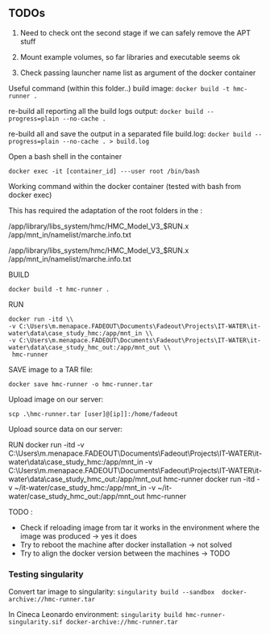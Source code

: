 
## TODOs
1) Need to check ont the second stage if we can safely remove the APT stuff

2) Mount example volumes, so far libraries and executable seems ok 

3) Check passing launcher name list as argument of the docker container

Useful command (within this folder..)
build image: 
```docker build -t hmc-runner .```

re-build all reporting all the build logs output:
```docker build --progress=plain --no-cache .```

re-build all and save the output in a separated file build.log:
```docker build --progress=plain --no-cache . > build.log```

Open a bash shell in the container 
```
docker exec -it [container_id] ---user root /bin/bash
```


Working command within the docker container (tested with bash from docker exec)

This has required the adaptation of the root folders in the :
 
/app/library/libs_system/hmc/HMC_Model_V3_\$RUN.x /app/mnt_in/namelist/marche.info.txt

/app/library/libs_system/hmc/HMC_Model_V3_\$RUN.x /app/mnt_in/namelist/marche.info.txt

BUILD 
```
docker build -t hmc-runner .
```

RUN
```
docker run -itd \\
-v C:\Users\m.menapace.FADEOUT\Documents\Fadeout\Projects\IT-WATER\it-water\data\case_study_hmc:/app/mnt_in \\
-v C:\Users\m.menapace.FADEOUT\Documents\Fadeout\Projects\IT-WATER\it-water\data\case_study_hmc_out:/app/mnt_out \\
 hmc-runner
```

SAVE image to a TAR file:
```
docker save hmc-runner -o hmc-runner.tar
```

Upload image on our server:
```
scp .\hmc-runner.tar [user]@[ip]]:/home/fadeout
```

Upload source data on our server: 

RUN
docker run -itd -v C:\Users\m.menapace.FADEOUT\Documents\Fadeout\Projects\IT-WATER\it-water\data\case_study_hmc:/app/mnt_in -v C:\Users\m.menapace.FADEOUT\Documents\Fadeout\Projects\IT-WATER\it-water\data\case_study_hmc_out:/app/mnt_out hmc-runner
docker run -itd -v ~/it-water/case_study_hmc:/app/mnt_in -v ~/it-water/case_study_hmc_out:/app/mnt_out hmc-runner


TODO : 
- Check if reloading image from tar it works in the environment where the image was produced -> yes it does 
- Try to reboot the machine after docker installation -> not solved 
- Try to align the docker version between the machines -> TODO

### Testing singularity 
Convert tar image to singularity:
```singularity build --sandbox  docker-archive://hmc-runner.tar```

In Cineca Leonardo environment:
```singularity build hmc-runner-singularity.sif docker-archive://hmc-runner.tar```